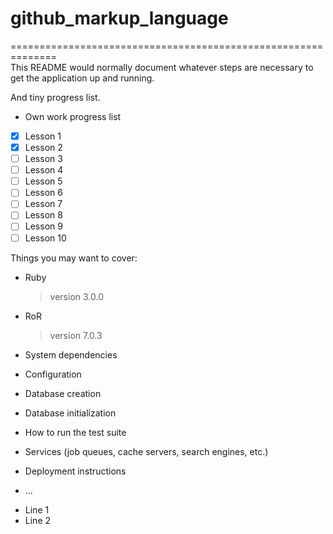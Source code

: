 # github_markup_language


==============================================================\
This README would normally document whatever steps are necessary to get the
application up and running.

And tiny progress list.

* Own work progress list

- [x] Lesson 1
- [x] Lesson 2
- [ ] Lesson 3
- [ ] Lesson 4
- [ ] Lesson 5
- [ ] Lesson 6
- [ ] Lesson 7
- [ ] Lesson 8
- [ ] Lesson 9
- [ ] Lesson 10

Things you may want to cover:

* Ruby
  > version 3.0.0

* RoR
  > version 7.0.3

* System dependencies

* Configuration

* Database creation

* Database initialization

* How to run the test suite

* Services (job queues, cache servers, search engines, etc.)

* Deployment instructions

* ...

<ul>
<li>Line 1</li>
<li>Line 2</li>
</ul>


